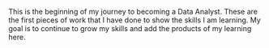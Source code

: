 This is the beginning of my journey to becoming a Data Analyst. These are the first pieces of work that I have done to show the skills I am learning. My goal is to continue to grow my skills and add the products of my learning here.
